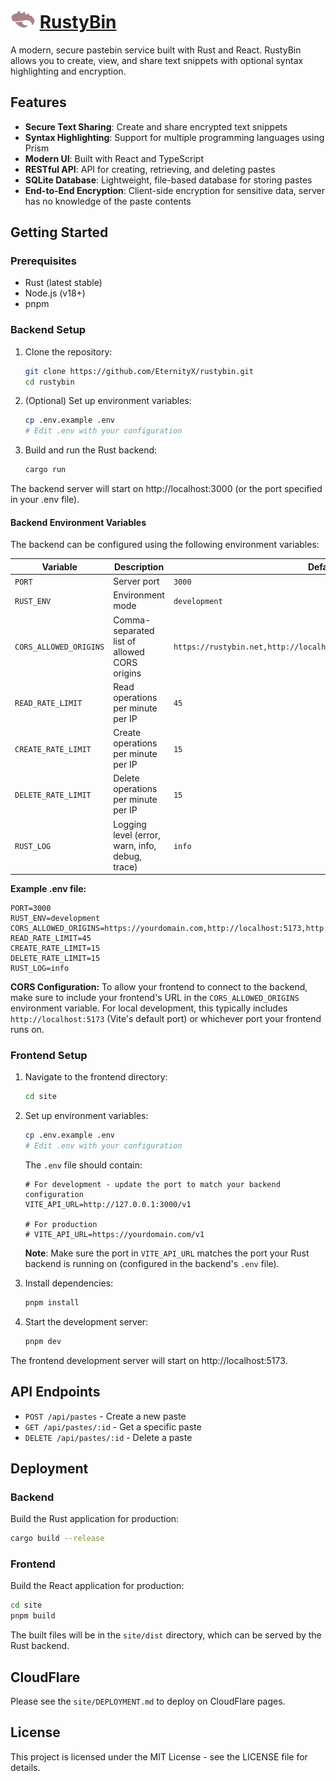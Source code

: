 # <img src="https://raw.githubusercontent.com/EternityX/rustybin/3ffa9b32aa8d5e5d5178ff7ee82ba288b440e9dc/site/public/favicon.svg" width="40" height="30"> [RustyBin](https://rustybin.net)

A modern, secure pastebin service built with Rust and React. RustyBin allows you to create, view, and share text snippets with optional syntax highlighting and encryption.

## Features

- **Secure Text Sharing**: Create and share encrypted text snippets
- **Syntax Highlighting**: Support for multiple programming languages using Prism
- **Modern UI**: Built with React and TypeScript
- **RESTful API**: API for creating, retrieving, and deleting pastes
- **SQLite Database**: Lightweight, file-based database for storing pastes
- **End-to-End Encryption**: Client-side encryption for sensitive data, server has no knowledge of the paste contents

## Getting Started

### Prerequisites

- Rust (latest stable)
- Node.js (v18+)
- pnpm

### Backend Setup

1. Clone the repository:

   ```bash
   git clone https://github.com/EternityX/rustybin.git
   cd rustybin
   ```

2. (Optional) Set up environment variables:

   ```bash
   cp .env.example .env
   # Edit .env with your configuration
   ```

3. Build and run the Rust backend:
   ```bash
   cargo run
   ```

The backend server will start on http://localhost:3000 (or the port specified in your .env file).

#### Backend Environment Variables

The backend can be configured using the following environment variables:

| Variable               | Description                                     | Default                                                               |
| ---------------------- | ----------------------------------------------- | --------------------------------------------------------------------- |
| `PORT`                 | Server port                                     | `3000`                                                                |
| `RUST_ENV`             | Environment mode                                | `development`                                                         |
| `CORS_ALLOWED_ORIGINS` | Comma-separated list of allowed CORS origins    | `https://rustybin.net,http://localhost:8080,https://api.rustybin.net` |
| `READ_RATE_LIMIT`      | Read operations per minute per IP               | `45`                                                                  |
| `CREATE_RATE_LIMIT`    | Create operations per minute per IP             | `15`                                                                  |
| `DELETE_RATE_LIMIT`    | Delete operations per minute per IP             | `15`                                                                  |
| `RUST_LOG`             | Logging level (error, warn, info, debug, trace) | `info`                                                                |

**Example .env file:**

```env
PORT=3000
RUST_ENV=development
CORS_ALLOWED_ORIGINS=https://yourdomain.com,http://localhost:5173,http://localhost:8080
READ_RATE_LIMIT=45
CREATE_RATE_LIMIT=15
DELETE_RATE_LIMIT=15
RUST_LOG=info
```

**CORS Configuration:**
To allow your frontend to connect to the backend, make sure to include your frontend's URL in the `CORS_ALLOWED_ORIGINS` environment variable. For local development, this typically includes `http://localhost:5173` (Vite's default port) or whichever port your frontend runs on.

### Frontend Setup

1. Navigate to the frontend directory:

   ```bash
   cd site
   ```

2. Set up environment variables:

   ```bash
   cp .env.example .env
   # Edit .env with your configuration
   ```

   The `.env` file should contain:

   ```env
   # For development - update the port to match your backend configuration
   VITE_API_URL=http://127.0.0.1:3000/v1

   # For production
   # VITE_API_URL=https://yourdomain.com/v1
   ```

   **Note**: Make sure the port in `VITE_API_URL` matches the port your Rust backend is running on (configured in the backend's `.env` file).

3. Install dependencies:

   ```bash
   pnpm install
   ```

4. Start the development server:
   ```bash
   pnpm dev
   ```

The frontend development server will start on http://localhost:5173.

## API Endpoints

- `POST /api/pastes` - Create a new paste
- `GET /api/pastes/:id` - Get a specific paste
- `DELETE /api/pastes/:id` - Delete a paste

## Deployment

### Backend

Build the Rust application for production:

```bash
cargo build --release
```

### Frontend

Build the React application for production:

```bash
cd site
pnpm build
```

The built files will be in the `site/dist` directory, which can be served by the Rust backend.

## CloudFlare

Please see the `site/DEPLOYMENT.md` to deploy on CloudFlare pages.

## License

This project is licensed under the MIT License - see the LICENSE file for details.
